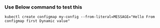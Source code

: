 ### Use Below command to test this 
```
kubectl create configmap my-config --from-literal=MESSAGE="Hello From configmap first Dynamic value" 
```